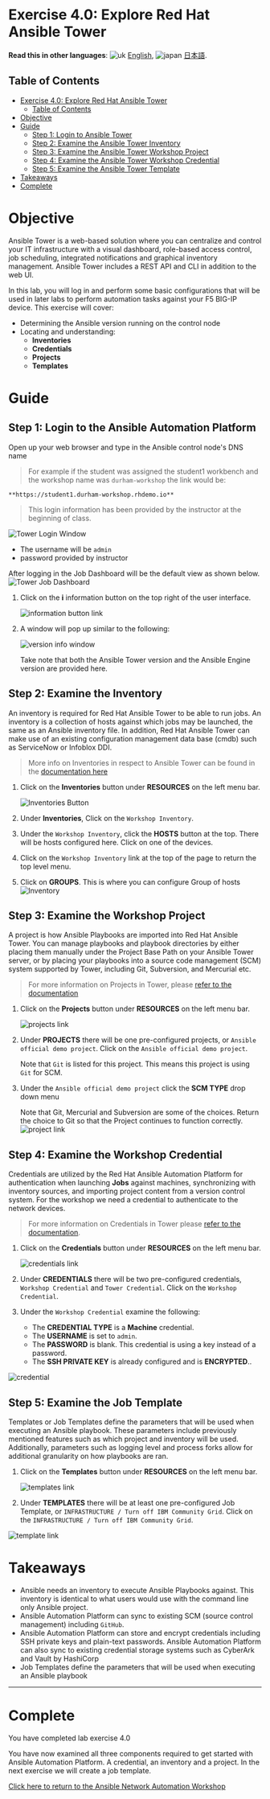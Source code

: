 # Exercise 4.0: Explore Red Hat Ansible Tower

**Read this in other languages**: ![uk](../../../images/uk.png) [English](README.md),  ![japan](../../../images/japan.png) [日本語](README.ja.md).

## Table of Contents
- [Exercise 4.0: Explore Red Hat Ansible Tower](#exercise-40-explore-red-hat-ansible-tower)
  - [Table of Contents](#table-of-contents)
- [Objective](#objective)
- [Guide](#guide)
  - [Step 1: Login to Ansible Tower](#step-1-login-to-ansible-tower)
  - [Step 2: Examine the Ansible Tower Inventory](#step-2-examine-the-ansible-tower-inventory)
  - [Step 3: Examine the Ansible Tower Workshop Project](#step-3-examine-the-ansible-tower-workshop-project)
  - [Step 4: Examine the Ansible Tower Workshop Credential](#step-4-examine-the-ansible-tower-workshop-credential)
  - [Step 5: Examine the Ansible Tower Template](#step-5-examine-the-ansible-tower-template)
- [Takeaways](#takeaways)
- [Complete](#complete)

# Objective

Ansible Tower is a web-based solution where you can centralize and control your IT infrastructure with a visual dashboard, role-based access control, job scheduling, integrated notifications and graphical inventory management. Ansible Tower includes a REST API and CLI in addition to the web UI.

In this lab, you will log in and perform some basic configurations that will be used in later labs to perform automation tasks against your F5 BIG-IP device.  This exercise will cover:
- Determining the Ansible version running on the control node
- Locating and understanding:
  - **Inventories**
  - **Credentials**
  - **Projects**
  - **Templates**

# Guide

## Step 1: Login to the Ansible Automation Platform

Open up your web browser and type in the Ansible control node's DNS name

>For example if the student was assigned the student1 workbench and the workshop name was `durham-workshop` the link would be:

    **https://student1.durham-workshop.rhdemo.io**

>This login information has been provided by the instructor at the beginning of class.

![Tower Login Window](images/login_window.png)
- The username will be `admin`
- password provided by instructor

After logging in the Job Dashboard will be the default view as shown below.
![Tower Job Dashboard](images/tower_login.png)

1.  Click on the **i** information button on the top right of the user interface.

    ![information button link](images/information_button.png)

2.  A window will pop up similar to the following:

    ![version info window](images/version_info.png)

    Take note that both the Ansible Tower version and the Ansible Engine version are provided here.


## Step 2: Examine the Inventory

An inventory is required for Red Hat Ansible Tower to be able to run jobs.  An inventory is a collection of hosts against which jobs may be launched, the same as an Ansible inventory file. In addition, Red Hat Ansible Tower can make use of an existing configuration management data base (cmdb) such as ServiceNow or Infoblox DDI.

>More info on Inventories in respect to Ansible Tower can be found in the [documentation here](https://docs.ansible.com/ansible-tower/latest/html/userguide/inventories.html)

1. Click on the **Inventories** button under **RESOURCES** on the left menu bar.  

    ![Inventories Button](images/inventories.png)

2. Under **Inventories**,  Click on the `Workshop Inventory`.  

3. Under the `Workshop Inventory`, click the **HOSTS** button at the top.  There will be hosts configured here.  Click on one of the devices.

4. Click on the `Workshop Inventory` link at the top of the page to return the top level menu.

5. Click on **GROUPS**.  This is where you can configure Group of hosts
       ![Inventory](images/inventory.png)


## Step 3: Examine the Workshop Project

A project is how Ansible Playbooks are imported into Red Hat Ansible Tower.  You can manage playbooks and playbook directories by either placing them manually under the Project Base Path on your Ansible Tower server, or by placing your playbooks into a source code management (SCM) system supported by Tower, including Git, Subversion, and Mercurial etc.

> For more information on Projects in Tower, please [refer to the documentation](https://docs.ansible.com/ansible-tower/latest/html/userguide/projects.html)

1. Click on the **Projects** button under **RESOURCES** on the left menu bar.  

    ![projects link](images/projects.png)

2. Under **PROJECTS** there will be one pre-configured projects, or `Ansible official demo project`.  Click on the `Ansible official demo project`.  

    Note that `Git` is listed for this project.  This means this project is using `Git` for SCM.

3. Under the `Ansible official demo project` click the **SCM TYPE** drop down menu

    Note that Git, Mercurial and Subversion are some of the choices.  Return the choice to Git so that the Project continues to function correctly.
![project link](images/project.png)

## Step 4: Examine the Workshop Credential

Credentials are utilized by the Red Hat Ansible Automation Platform for authentication when launching **Jobs** against machines, synchronizing with inventory sources, and importing project content from a version control system.  For the workshop we need a credential to authenticate to the network devices.

> For more information on Credentials in Tower please [refer to the documentation](https://docs.ansible.com/ansible-tower/latest/html/userguide/credentials.html).

1. Click on the **Credentials** button under **RESOURCES** on the left menu bar.  

    ![credentials link](images/credentials.png)

2. Under **CREDENTIALS** there will be two pre-configured credentials, `Workshop Credential` and `Tower Credential`.  Click on the `Workshop Credential`.  

3. Under the `Workshop Credential` examine the following:
    - The **CREDENTIAL TYPE** is a **Machine** credential.  
    - The **USERNAME** is set to `admin`.
    - The **PASSWORD** is blank.  This credential is using a key instead of a password.
    - The **SSH PRIVATE KEY** is already configured and is **ENCRYPTED**..

![credential](images/credential.png)

## Step 5: Examine the Job Template

Templates or Job Templates define the parameters that will be used when executing an Ansible playbook. These parameters include previously mentioned features such as which project and inventory will be used.
Additionally, parameters such as logging level and process forks allow for additional granularity on how playbooks are ran.

1. Click on the **Templates** button under **RESOURCES** on the left menu bar.  

    ![templates link](images/templates.png)

2. Under **TEMPLATES** there will be at least one pre-configured Job Template, or `INFRASTRUCTURE / Turn off IBM Community Grid`.  Click on the `INFRASTRUCTURE / Turn off IBM Community Grid`.  

![template link](images/template.png)

# Takeaways

- Ansible needs an inventory to execute Ansible Playbooks against.  This inventory is identical to what users would use with the command line only Ansible project.  
- Ansible Automation Platform can sync to existing SCM (source control management) including `GitHub`.  
- Ansible Automation Platform can store and encrypt credentials including SSH private keys and plain-text passwords.  Ansible Automation Platform can also sync to existing credential storage systems such as CyberArk and Vault by HashiCorp
- Job Templates define the parameters that will be used when executing an Ansible playbook

---

# Complete

You have completed lab exercise 4.0

You have now examined all three components required to get started with Ansible Automation Platform.  A credential, an inventory and a project.  In the next exercise we will create a job template.

[Click here to return to the Ansible Network Automation Workshop](../README.md)
